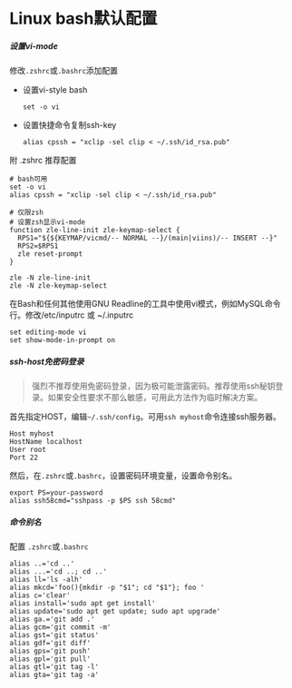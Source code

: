 # Linux bash默认配置


##### 设置vi-mode

修改`.zshrc`或`.bashrc`添加配置

* 设置vi-style bash

  `set -o vi`

* 设置快捷命令复制ssh-key

  `alias cpssh = "xclip -sel clip < ~/.ssh/id_rsa.pub"`


附 .zshrc 推荐配置
```
# bash可用
set -o vi
alias cpssh = "xclip -sel clip < ~/.ssh/id_rsa.pub"

# 仅限zsh
# 设置zsh显示vi-mode
function zle-line-init zle-keymap-select {
  RPS1="${${KEYMAP/vicmd/-- NORMAL --}/(main|viins)/-- INSERT --}"
  RPS2=$RPS1
  zle reset-prompt
}

zle -N zle-line-init
zle -N zle-keymap-select
```

在Bash和任何其他使用GNU Readline的工具中使用vi模式，例如MySQL命令行。修改/etc/inputrc 或 ~/.inputrc

```
set editing-mode vi
set show-mode-in-prompt on
```

##### ssh-host免密码登录

  > 强烈不推荐使用免密码登录，因为极可能泄露密码。推荐使用ssh秘钥登录。如果安全性要求不那么敏感，可用此方法作为临时解决方案。

  首先指定HOST，编辑`~/.ssh/config`。可用`ssh myhost`命令连接ssh服务器。
  ```
  Host myhost
  HostName localhost
  User root
  Port 22
  ```

  然后，在`.zshrc`或`.bashrc`，设置密码环境变量，设置命令别名。
  ```
  export PS=your-password
  alias ssh58cmd="sshpass -p $PS ssh 58cmd"
  ```

##### 命令别名
  配置 `.zshrc`或`.bashrc`
  ```
  alias ..='cd ..'
  alias ...='cd ..; cd ..'
  alias ll='ls -alh'
  alias mkcd='foo(){mkdir -p "$1"; cd "$1"}; foo '
  alias c='clear'
  alias install='sudo apt get install'
  alias update='sudo apt get update; sudo apt upgrade'
  alias ga.='git add .'
  alias gcm='git commit -m'
  alias gst='git status'
  alias gdf='git diff'
  alias gps='git push'
  alias gpl='git pull'
  alias gtl='git tag -l'
  alias gta='git tag -a'
  ```
